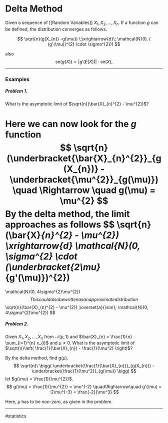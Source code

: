 # Delta Method
Given a sequence of [[Random Variables]] $X_{1}, X_{2}, \dots, X_{n}$. If a function $g$ can be defined, the distribution converges as follows.

$$
\sqrt{n}(g(X_{n}) -g(\mu)) \;\xrightarrow{d}\; \mathcal{N}(0, ( (g'(\mu))^{2} \cdot \sigma^{2}))
$$

also
$$
\mathrm{se}(g(X))=|g'(E[X])| \cdot \mathrm{se}(X),
$$


---
### Examples

##### Problem 1.
What is the asymptotic limit of $\sqrt{n}(\bar{X}_{n}^{2} - \mu^{2})$?

Here we can now look for the $g$ function
$$
\sqrt{n}(\underbracket{\bar{X}_{n}^{2}}_{g(X_{n})} - \underbracket{\mu^{2}}_{g(\mu)}) \quad \Rightarrow \quad g(\mu) = \mu^{2}
$$
By the delta method, the limit approaches as follows
$$
\sqrt{n}(\bar{X}_{n}^{2} - \mu^{2})
\xrightarrow{d}
\mathcal{N}(0, \sigma^{2} \cdot (\underbracket{2\mu}_{g'(\mu)})^{2})
=
\mathcal{N}(0, 4\sigma^{2}\mu^{2})
$$
This could also be written as an approximate distribution
$$
\sqrt{n}(\bar{X}_{n}^{2} - \mu^{2})
\;\overset{a}{\sim}\;
\mathcal{N}(0, 4\sigma^{2}\mu^{2})
$$

##### Problem 2.
Given $X_{1}, X_{2}, \dots, X_{n}$ from $\mathcal{N}(\mu, 1)$ and $\bar{X}_{n} = \frac{1}{n} \sum_{i=1}^{n} x_{i}$ and $\mu \neq 0$. What is the asymptotic limit of $\sqrt{n}\left( \frac{1}{\bar{X}_{n}} - \frac{1}{\mu^2} \right)$?

By the delta method, find $g(\mu)$.
$$
\sqrt{n}\ \bigg(
\underbracket{\frac{1}{\bar{X}_{n}}}_{g(X_{n})} - \underbracket{\frac{1}{\mu^2}}_{g(\mu)}
\bigg)
$$
let $g(\mu) = \frac{1}{\mu^{2}}$.
$$
g(\mu) = \frac{1}{\mu^{2}} = \mu^{-2}
\quad\Rightarrow\quad
g'(\mu) = -2\mu^{-3} = \frac{-2}{\mu^3}
$$

Here, $\mu$ has to be *non-zero*, as given in the problem.

---
#statistics